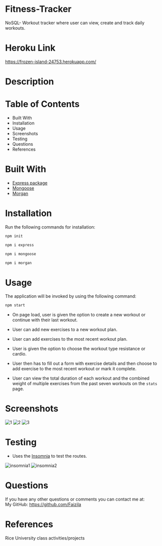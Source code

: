 # Fitness-Tracker

NoSQL- Workout tracker where user can view, create and track daily workouts.

# Heroku Link

https://frozen-island-24753.herokuapp.com/

# Description



# Table of Contents

* Built With
* Installation
* Usage
* Screenshots
* Testing
* Questions
* References

# Built With

* [Express package](https://www.npmjs.com/package/express)
* [Mongoose](https://www.npmjs.com/package/mongoose)
* [Morgan](https://www.npmjs.com/package/morgan)  

# Installation

Run the following commands for installation:

```bash
npm init
```

```bash
npm i express
```

```bash
npm i mongoose
```

```bash
npm i morgan
```

# Usage

The application will be invoked by using the following command:

```bash
npm start
```
* On page load, user is given the option to create a new workout or continue with their last workout.

* User can add new exercises to a new workout plan.

* User can add exercises to the most recent workout plan.

* User is given the option to choose the workout type resistance or cardio.

* User then has to fill out a form with exercise details and then choose to add exercise to the most recent workout or mark it complete.

* User can view the total duration of each workout and the combined weight of multiple exercises from the past seven workouts on the `stats` page.

# Screenshots

![1](https://user-images.githubusercontent.com/78191579/141654390-13c061a4-72bc-459a-9a22-5338a50d7e65.JPG)
![2](https://user-images.githubusercontent.com/78191579/141654393-9c4033e2-63d3-4094-8592-48e955b1f60d.JPG)
![3](https://user-images.githubusercontent.com/78191579/141654396-0564c3bf-8dbd-42fc-850b-cdaa14868534.JPG)

# Testing

* Uses the [Insomnia](https://insomnia.rest/download) to test the routes.

![insomnia1](https://user-images.githubusercontent.com/78191579/141654231-6fb99da0-35b6-49a7-8e53-5b1064d160ba.JPG)
![insomnia2](https://user-images.githubusercontent.com/78191579/141654234-802c6c04-2219-4af1-b408-15b5727b8e34.JPG)

# Questions

If you have any other questions or comments you can contact me at:
   <br>
   My GitHub: https://github.com/Faizila

# References

Rice University class activities/projects

